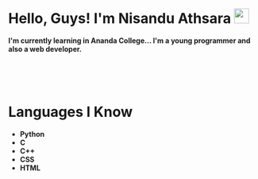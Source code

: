 
# Hello, Guys! I'm Nisandu Athsara <img src="https://raw.githubusercontent.com/MartinHeinz/MartinHeinz/master/wave.gif" width="30px">
<p><b>I'm currently learning in Ananda College... I'm a young programmer and also a web developer.</b></p><br>
<link rel="stylesheet" href="path/to/font-awesome/css/font-awesome.min.css">

<br><h1>Languages I Know</h1>
<ul>
  <li><b>Python</b></li>
  <li><b>C</b></li>
  <li><b>C++</b></li>
  <li><b>CSS</b></li>
  <li><b>HTML</b></li>
</ul>
<!---
NisanduAthsara/NisanduAthsara is a ✨ special ✨ repository because its `README.md` (this file) appears on your GitHub profile.
You can click the Preview link to take a look at your changes.
--->
